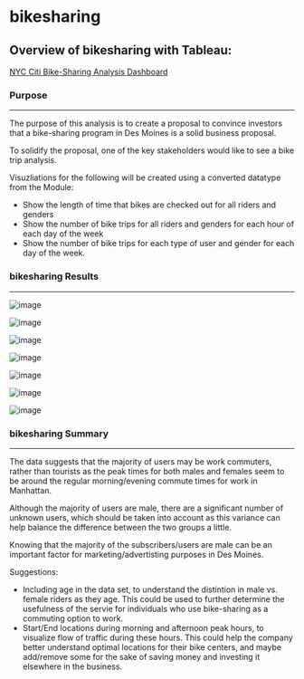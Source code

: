 # bikesharing

## Overview of bikesharing with Tableau:

[NYC Citi Bike-Sharing Analysis Dashboard](https://public.tableau.com/app/profile/mihai.anghel/viz/NYCCitiBikeAnalysis_16409608570130/NYCCitiBikeAnalysis?publish=yes) 

### Purpose
___
The purpose of this analysis is to create a proposal to convince investors that a bike-sharing program in Des Moines is a solid business proposal.

To solidify the proposal, one of the key stakeholders would like to see a bike trip analysis. 

Visuzliations for the following will be created using a converted datatype from the Module:

* Show the length of time that bikes are checked out for all riders and genders
* Show the number of bike trips for all riders and genders for each hour of each day of the week
* Show the number of bike trips for each type of user and gender for each day of the week.

  
### bikesharing Results
___
![image](https://user-images.githubusercontent.com/89520192/147829267-8ffcb0d5-fd74-45cc-9e67-06c74f486c41.png)

![image](https://user-images.githubusercontent.com/89520192/147829286-5f5da0a7-43e6-4263-9fc2-b2315c76dfc0.png)

![image](https://user-images.githubusercontent.com/89520192/147829302-3887957b-bc12-4158-8c0b-506040301b2e.png)

![image](https://user-images.githubusercontent.com/89520192/147829323-314caba8-16e9-4262-ad7d-7a1be245ab08.png)

![image](https://user-images.githubusercontent.com/89520192/147829335-a8b2e015-5464-45ba-9cf5-d6169ae2a6cd.png)

![image](https://user-images.githubusercontent.com/89520192/147829350-76d71a10-ebdb-43e2-9379-54add81c56c7.png)

![image](https://user-images.githubusercontent.com/89520192/147829362-fbbf3f65-f5b4-4858-8175-8c042520fcaf.png)


### bikesharing Summary
___

The data suggests that the majority of users may be work commuters, rather than tourists as the peak times for both males and females seem to be around the regular morning/evening commute times for work in Manhattan.

Although the majority of users are male, there are a significant number of unknown users, which should be taken into account as this variance can help balance the difference between the two groups a little. 

Knowing that the majority of the subscribers/users are male can be an important factor for marketing/advertisting purposes in Des Moines.

Suggestions:
* Including age in the data set, to understand the distintion in male vs. female riders as they age. This could be used to further determine the usefulness of the servie for individuals who use bike-sharing as a commuting option to work.
* Start/End locations during morning and afternoon peak hours, to visualize flow of traffic during these hours. This could help the company better understand optimal locations for their bike centers, and maybe add/remove some for the sake of saving money and investing it elsewhere in the business.




